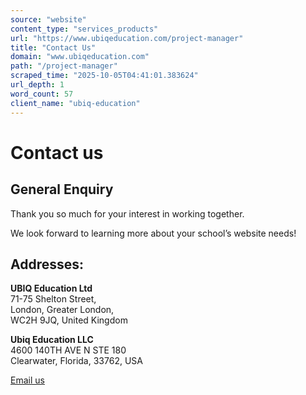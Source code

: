 ```yaml
---
source: "website"
content_type: "services_products"
url: "https://www.ubiqeducation.com/project-manager"
title: "Contact Us"
domain: "www.ubiqeducation.com"
path: "/project-manager"
scraped_time: "2025-10-05T04:41:01.383624"
url_depth: 1
word_count: 57
client_name: "ubiq-education"
---
```


# Contact us

## General Enquiry

Thank you so much for your interest in working together.

We look forward to learning more about your school’s website needs!

## Addresses:

**UBIQ Education Ltd**  
71-75 Shelton Street,  
London, Greater London,  
WC2H 9JQ, United Kingdom

**Ubiq Education LLC**  
4600 140TH AVE N STE 180  
Clearwater, Florida, 33762, USA

[Email us](mailto:hello@ubiqeducation.com)